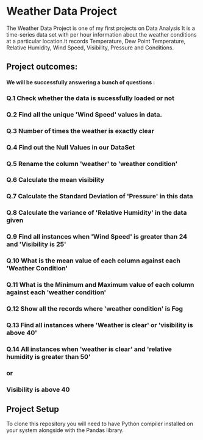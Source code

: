  # Weather Data Project 
 
The Weather Data Project is one of my first projects on Data Analysis
It is a time-series data set with per hour information about the weather conditions at a particular location.It records Temperature, Dew Point Temperature, Relative Humidity, Wind Speed, Visibility, Pressure and Conditions.  

##  Project outcomes:
####  We will be successfully answering a bunch of questions :

### Q.1 Check whether the data is sucessfully loaded or not
### Q.2 Find all the unique 'Wind Speed' values in data.
### Q.3 Number of times the weather is exactly clear
### Q.4 Find out the Null Values in our DataSet
### Q.5 Rename the column 'weather' to 'weather condition'
### Q.6 Calculate the mean visibility
### Q.7 Calculate the Standard Deviation of 'Pressure' in this data
### Q.8 Calculate the variance of 'Relative Humidity' in the data given
### Q.9 Find all instances when 'Wind Speed' is greater than 24 and 'Visibility is 25'
### Q.10 What is the mean value of each column against each 'Weather Condition'
### Q.11 What is the Minimum and Maximum value of each column against each 'weather condition'
### Q.12 Show all the records where 'weather condition' is Fog
### Q.13 Find all instances where 'Weather is clear' or 'visibility is above 40'
### Q.14 All instances when 'weather is clear' and 'relative humidity is greater than 50'
### or
### Visibility is above 40

## Project Setup
To clone this repository you will need to have Python compiler 
installed on your system alongside with the Pandas library.
 



